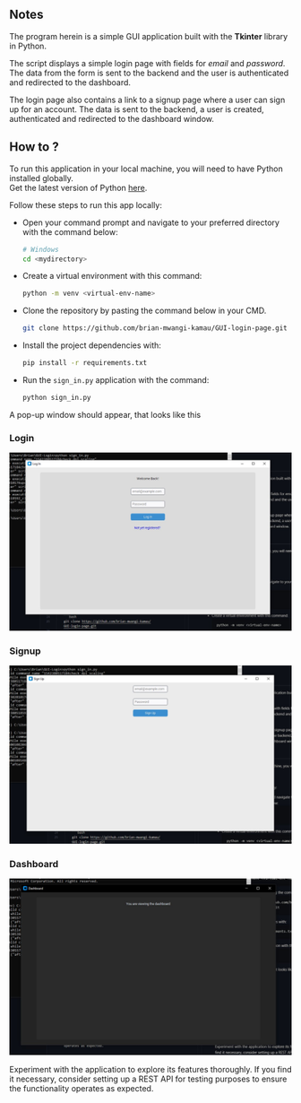 ## Notes

The program herein is a simple GUI application built with the __Tkinter__ library in Python.

The script displays a simple login page with fields for _email_ and _password_. The data from the form is sent to the backend and the user is authenticated and redirected to the dashboard.

The login page also contains a link to a signup page where a user can sign up for an account. The data is sent to the backend, a user is created, authenticated and redirected to the dashboard window.

## How to ?
To run this application in your local machine, you will need to have Python installed globally.<br>
Get the latest version of Python [here](https://www.python.org/downloads/).<br>

Follow these steps to run this app locally:
- Open your command prompt and navigate to your preferred directory with the command below:
    ```bash
    # Windows
    cd <mydirectory>
    ```
- Create a virtual environment with this command:
    ```bash
    python -m venv <virtual-env-name>
    ```
- Clone the repository by pasting the command below in your CMD.
    ```bash
    git clone https://github.com/brian-mwangi-kamau/GUI-login-page.git
    ```
- Install the project dependencies with:
    ```bash
    pip install -r requirements.txt
    ```
- Run the ```sign_in.py``` application with the command:
    ```bash
    python sign_in.py
    ```

A pop-up window should appear, that looks like this
### Login
![login](https://github.com/brian-mwangi-kamau/GUI-login-page/blob/development/media/image1.jpg)

### Signup
![signup](https://github.com/brian-mwangi-kamau/GUI-login-page/blob/development/media/image2.jpg)

### Dashboard
![dashboard](https://github.com/brian-mwangi-kamau/GUI-login-page/blob/development/media/image3.jpg)


Experiment with the application to explore its features thoroughly. If you find it necessary, consider setting up a REST API for testing purposes to ensure the functionality operates as expected.